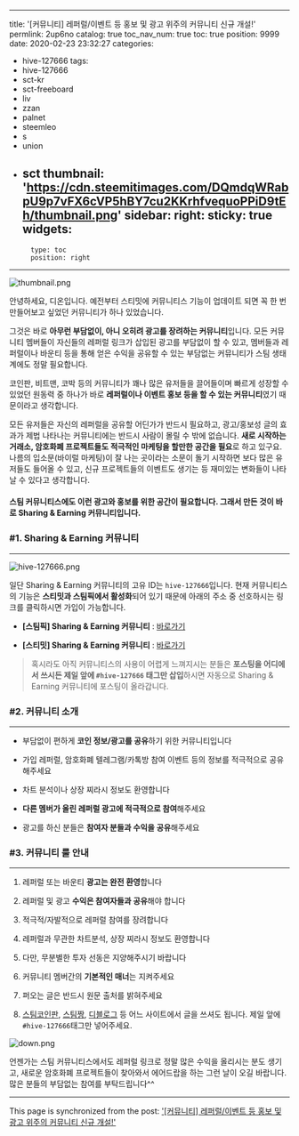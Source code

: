 
---
title: '[커뮤니티] 레퍼럴/이벤트 등 홍보 및 광고 위주의 커뮤니티 신규 개설!'
permlink: 2up6no
catalog: true
toc_nav_num: true
toc: true
position: 9999
date: 2020-02-23 23:32:27
categories:
- hive-127666
tags:
- hive-127666
- sct-kr
- sct-freeboard
- liv
- zzan
- palnet
- steemleo
- s
- union
- sct
thumbnail: 'https://cdn.steemitimages.com/DQmdqWRabpU9p7vFX6cVP5hBY7cu2KKrhfvequoPPiD9tEh/thumbnail.png'
sidebar:
    right:
        sticky: true
widgets:
    -
        type: toc
        position: right
---


![thumbnail.png](https://cdn.steemitimages.com/DQmdqWRabpU9p7vFX6cVP5hBY7cu2KKrhfvequoPPiD9tEh/thumbnail.png)

안녕하세요, 디온입니다. 예전부터 스티밋에 커뮤니티스 기능이 업데이트 되면 꼭 한 번 만들어보고 싶었던 커뮤니티가 하나 있었습니다. 

그것은 바로 **아무런 부담없이, 아니 오히려 광고를 장려하는 커뮤니티**입니다.  모든 커뮤니티 멤버들이 자신들의 레퍼럴 링크가 삽입된 광고를 부담없이 할 수 있고, 멤버들과 레퍼럴이나 바운티 등을 통해 얻은 수익을 공유할 수 있는 부담없는 커뮤니티가 스팀 생태계에도 정말 필요합니다.

코인판, 비트맨, 코박 등의 커뮤니티가 꽤나 많은 유저들을 끌어들이며 빠르게 성장할 수 있었던 원동력 중 하나가 바로 **레퍼럴이나 이벤트 홍보 등을 할 수 있는 커뮤니티**였기 때문이라고 생각합니다. 

모든 유저들은 자신의 레퍼럴을 공유할 어딘가가 반드시 필요하고, 광고/홍보성 글의 효과가 제법 나타나는 커뮤니티에는 반드시 사람이 몰릴 수 밖에 없습니다. **새로 시작하는 거래소, 암호화폐 프로젝트들도 적극적인 마케팅을 할만한 공간을 필요**로 하고 있구요. 나름의 입소문(바이럴 마케팅)이 잘 나는 곳이라는 소문이 돌기 시작하면 보다 많은 유저들도 들어올 수 있고, 신규 프로젝트들의 이벤트도 생기는 등 재미있는 변화들이 나타날 수 있다고 생각합니다.

#### 스팀 커뮤니티스에도 이런 광고와 홍보를 위한 공간이 필요합니다. 그래서 만든 것이 바로 Sharing & Earning 커뮤니티입니다.



### #1. Sharing & Earning 커뮤니티
---
![hive-127666.png](https://cdn.steemitimages.com/DQmeY61YsTkDPMopNvhJv81T5CRds8kjA3n2xGkXwfRJQWL/hive-127666.png)
<center><sub><URL : https://steempeak.com/c/hive-127666/created></sub></center>

일단 Sharing & Earning 커뮤니티의 고유 ID는 `hive-127666`입니다. 현재 커뮤니티스의 기능은 **스티밋과 스팀픽에서 활성화**되어 있기 때문에 아래의 주소 중 선호하시는 링크를 클릭하시면 가입이 가능합니다.

- **[스팀픽] Sharing & Earning 커뮤니티** : [바로가기](https://steempeak.com/c/hive-127666/)

- **[스티밋] Sharing & Earning 커뮤니티** : [바로가기](https://steemit.com/trending/hive-127666)

> 혹시라도 아직 커뮤니티스의 사용이 어렵게 느껴지시는 분들은 **포스팅을 어디에서 쓰시든 제일 앞에 `#hive-127666` 태그만 삽입**하시면 자동으로 Sharing & Earning 커뮤니티에 포스팅이 올라갑니다. 


### #2. 커뮤니티 소개
---

- 부담없이 편하게 **코인 정보/광고를 공유**하기 위한 커뮤니티입니다

- 가입 레퍼럴, 암호화폐 텔레그램/카톡방 참여 이벤트 등의 정보를 적극적으로 공유해주세요

- 차트 분석이나 상장 찌라시 정보도 환영합니다

- **다른 멤버가 올린 레퍼럴 광고에 적극적으로 참여**해주세요

- 광고를 하신 분들은 **참여자 분들과 수익을 공유**해주세요


### #3. 커뮤니티 룰 안내
---

1. 레퍼럴 또는 바운티 **광고는 완전 환영**합니다

2. 레퍼럴 및 광고 **수익은 참여자들과 공유**해야 합니다

3. 적극적/자발적으로 레퍼럴 참여를 장려합니다

4. 레퍼럴과 무관한 차트분석, 상장 찌라시 정보도 환영합니다

5. 다만, 무분별한 투자 선동은 지양해주시기 바랍니다

6. 커뮤니티 멤버간의 **기본적인 매너**는 지켜주세요

7. 퍼오는 글은 반드시 원문 출처를 밝혀주세요

8. [스팀코인판](https://www.steemcoinpan.com), [스팀짱](https://www.steemzzang.com), [디블로그](https://dblog.io) 등 어느 사이트에서 글을 쓰셔도 됩니다. 제일 앞에 `#hive-127666`태그만 넣어주세요.

![down.png](https://cdn.steemitimages.com/DQmXvXaDXqwniWSB98BSHNojnjseEZ1nLmxxhJSk1xYfru1/down.png)


언젠가는 스팀 커뮤니티스에서도 레퍼럴 링크로 정말 많은 수익을 올리시는 분도 생기고, 새로운 암호화폐 프로젝트들이 찾아와서 에어드랍을 하는 그런 날이 오길 바랍니다. 많은 분들의 부담없는 참여를 부탁드립니다^^

- - -

This page is synchronized from the post: ['[커뮤니티] 레퍼럴/이벤트 등 홍보 및 광고 위주의 커뮤니티 신규 개설!'](https://steemit.com/@donekim/2up6no)
